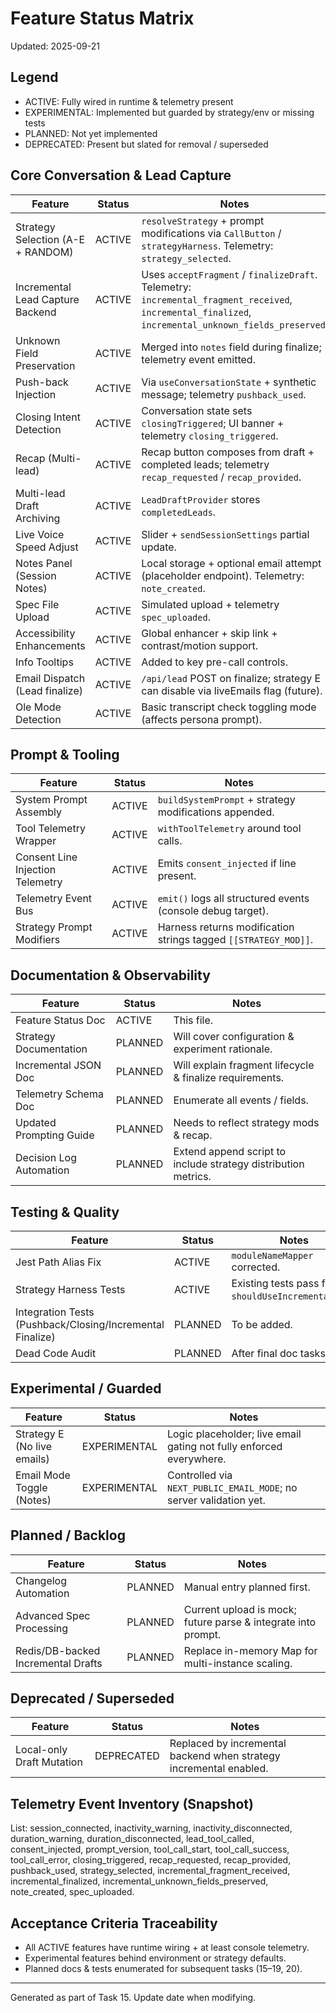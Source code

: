 # Feature Status Matrix

Updated: 2025-09-21

## Legend
- ACTIVE: Fully wired in runtime & telemetry present
- EXPERIMENTAL: Implemented but guarded by strategy/env or missing tests
- PLANNED: Not yet implemented
- DEPRECATED: Present but slated for removal / superseded

## Core Conversation & Lead Capture
| Feature | Status | Notes |
|---------|--------|-------|
| Strategy Selection (A-E + RANDOM) | ACTIVE | `resolveStrategy` + prompt modifications via `CallButton` / `strategyHarness`. Telemetry: `strategy_selected`. |
| Incremental Lead Capture Backend | ACTIVE | Uses `acceptFragment` / `finalizeDraft`. Telemetry: `incremental_fragment_received`, `incremental_finalized`, `incremental_unknown_fields_preserved`. |
| Unknown Field Preservation | ACTIVE | Merged into `notes` field during finalize; telemetry event emitted. |
| Push-back Injection | ACTIVE | Via `useConversationState` + synthetic message; telemetry `pushback_used`. |
| Closing Intent Detection | ACTIVE | Conversation state sets `closingTriggered`; UI banner + telemetry `closing_triggered`. |
| Recap (Multi-lead) | ACTIVE | Recap button composes from draft + completed leads; telemetry `recap_requested` / `recap_provided`. |
| Multi-lead Draft Archiving | ACTIVE | `LeadDraftProvider` stores `completedLeads`. |
| Live Voice Speed Adjust | ACTIVE | Slider + `sendSessionSettings` partial update. |
| Notes Panel (Session Notes) | ACTIVE | Local storage + optional email attempt (placeholder endpoint). Telemetry: `note_created`. |
| Spec File Upload | ACTIVE | Simulated upload + telemetry `spec_uploaded`. |
| Accessibility Enhancements | ACTIVE | Global enhancer + skip link + contrast/motion support. |
| Info Tooltips | ACTIVE | Added to key pre-call controls. |
| Email Dispatch (Lead finalize) | ACTIVE | `/api/lead` POST on finalize; strategy E can disable via liveEmails flag (future). |
| Ole Mode Detection | ACTIVE | Basic transcript check toggling mode (affects persona prompt). |

## Prompt & Tooling
| Feature | Status | Notes |
|---------|--------|-------|
| System Prompt Assembly | ACTIVE | `buildSystemPrompt` + strategy modifications appended. |
| Tool Telemetry Wrapper | ACTIVE | `withToolTelemetry` around tool calls. |
| Consent Line Injection Telemetry | ACTIVE | Emits `consent_injected` if line present. |
| Telemetry Event Bus | ACTIVE | `emit()` logs all structured events (console debug target). |
| Strategy Prompt Modifiers | ACTIVE | Harness returns modification strings tagged `[[STRATEGY_MOD]]`. |

## Documentation & Observability
| Feature | Status | Notes |
|---------|--------|-------|
| Feature Status Doc | ACTIVE | This file. |
| Strategy Documentation | PLANNED | Will cover configuration & experiment rationale. |
| Incremental JSON Doc | PLANNED | Will explain fragment lifecycle & finalize requirements. |
| Telemetry Schema Doc | PLANNED | Enumerate all events / fields. |
| Updated Prompting Guide | PLANNED | Needs to reflect strategy mods & recap. |
| Decision Log Automation | PLANNED | Extend append script to include strategy distribution metrics. |

## Testing & Quality
| Feature | Status | Notes |
|---------|--------|-------|
| Jest Path Alias Fix | ACTIVE | `moduleNameMapper` corrected. |
| Strategy Harness Tests | ACTIVE | Existing tests pass for `shouldUseIncrementalMode`. |
| Integration Tests (Pushback/Closing/Incremental Finalize) | PLANNED | To be added. |
| Dead Code Audit | PLANNED | After final doc tasks. |

## Experimental / Guarded
| Feature | Status | Notes |
|---------|--------|-------|
| Strategy E (No live emails) | EXPERIMENTAL | Logic placeholder; live email gating not fully enforced everywhere. |
| Email Mode Toggle (Notes) | EXPERIMENTAL | Controlled via `NEXT_PUBLIC_EMAIL_MODE`; no server validation yet. |

## Planned / Backlog
| Feature | Status | Notes |
|---------|--------|-------|
| Changelog Automation | PLANNED | Manual entry planned first. |
| Advanced Spec Processing | PLANNED | Current upload is mock; future parse & integrate into prompt. |
| Redis/DB-backed Incremental Drafts | PLANNED | Replace in-memory Map for multi-instance scaling. |

## Deprecated / Superseded
| Feature | Status | Notes |
|---------|--------|-------|
| Local-only Draft Mutation | DEPRECATED | Replaced by incremental backend when strategy incremental enabled. |

## Telemetry Event Inventory (Snapshot)
List: session_connected, inactivity_warning, inactivity_disconnected, duration_warning, duration_disconnected, lead_tool_called, consent_injected, prompt_version, tool_call_start, tool_call_success, tool_call_error, closing_triggered, recap_requested, recap_provided, pushback_used, strategy_selected, incremental_fragment_received, incremental_finalized, incremental_unknown_fields_preserved, note_created, spec_uploaded.

## Acceptance Criteria Traceability
- All ACTIVE features have runtime wiring + at least console telemetry.
- Experimental features behind environment or strategy defaults.
- Planned docs & tests enumerated for subsequent tasks (15–19, 20).

---
Generated as part of Task 15. Update date when modifying.
